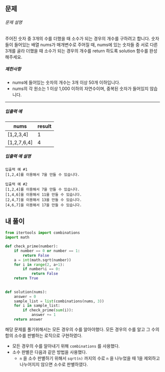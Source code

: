 ## 문제

###### 문제 설명

주어진 숫자 중 3개의 수를 더했을 때 소수가 되는 경우의 개수를 구하려고 합니다. 숫자들이 들어있는 배열 nums가 매개변수로 주어질 때, nums에 있는 숫자들 중 서로 다른 3개를 골라 더했을 때 소수가 되는 경우의 개수를 return 하도록 solution 함수를 완성해주세요.

##### 제한사항

- nums에 들어있는 숫자의 개수는 3개 이상 50개 이하입니다.
- nums의 각 원소는 1 이상 1,000 이하의 자연수이며, 중복된 숫자가 들어있지 않습니다.

------

##### 입출력 예

| nums        | result |
| ----------- | ------ |
| [1,2,3,4]   | 1      |
| [1,2,7,6,4] | 4      |

##### 입출력 예 설명

```
입출력 예 #1
[1,2,4]를 이용해서 7을 만들 수 있습니다.

입출력 예 #2
[1,2,4]를 이용해서 7을 만들 수 있습니다.
[1,4,6]을 이용해서 11을 만들 수 있습니다.
[2,4,7]을 이용해서 13을 만들 수 있습니다.
[4,6,7]을 이용해서 17을 만들 수 있습니다.
```



## 내 풀이

```python
from itertools import combinations
import math

def check_prime(number):
    if number == 0 or number == 1:
        return False
    a = int(math.sqrt(number))
    for i in range(2, a+1):
        if number%i == 0:
            return False
    return True
    
    
def solution(nums):
    answer = 0
    sample_list = list(combinations(nums, 3))
    for i in sample_list:
        if check_prime(sum(i)):
            answer += 1
    return answer
```



해당 문제를 풀기위해서는 모든 경우의 수를 알아야했다. 모든 경우의 수를 알고 그 수의 합의 소수를 판별하는 로직으로 구현하였다.

- 모든 경우의 수를 알아내기 위해 `combinations` 를 사용했다. 
- 소수 판별은 다음과 같은 방법을 사용했다.
  - `n` 을 소수 판별하기 위해서 `sqrt(n)` 까지의 수로 `n` 을 나누었을 때 1을 제외하고 나누어지지 않으면 소수로 판별하였다.
